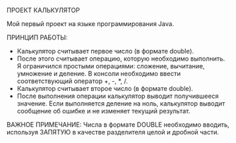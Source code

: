 ПРОЕКТ КАЛЬКУЛЯТОР

Мой первый проект на языке программирования Java.

ПРИНЦИП РАБОТЫ:
 - Калькулятор считывает первое число (в формате double).
 - После этого считывает операцию, которую необходимо выполнить. Я ограничился простыми операциями: сложение, вычитание, умножение и деление. В консоли необходимо ввести соответствующий оператор +, -, *, /.
 - Калькулятор считывает второе число (в формате double).
 - После выполнения операции калькулятор выводит получившееся значение. Если выполняется деление на ноль, калькулятор выводит сообщение об ошибке и не изменяет текущий результат.
   
ВАЖНОЕ ПРИМЕЧАНИЕ:
Числа в формате DOUBLE необходимо вводить, используя ЗАПЯТУЮ в качестве разделителя целой и дробной части.
